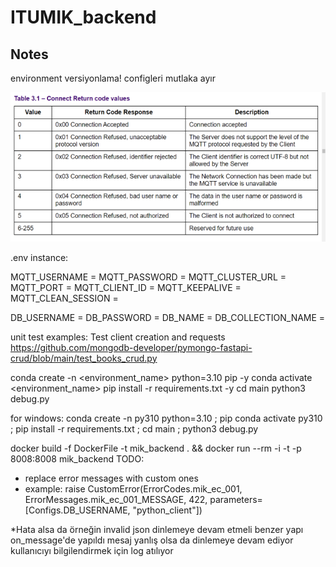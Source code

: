 # ITUMIK_backend

## Notes
environment versiyonlama!
configleri mutlaka ayır


![](.README_images/d3ff5e9f.png)

.env instance: 

MQTT_USERNAME = 
MQTT_PASSWORD = 
MQTT_CLUSTER_URL = 
MQTT_PORT = 
MQTT_CLIENT_ID = 
MQTT_KEEPALIVE = 
MQTT_CLEAN_SESSION = 

DB_USERNAME = 
DB_PASSWORD = 
DB_NAME = 
DB_COLLECTION_NAME = 

unit test examples:
Test client creation and requests
https://github.com/mongodb-developer/pymongo-fastapi-crud/blob/main/test_books_crud.py

conda create -n <environment_name> python=3.10 pip -y
conda activate <environment_name>
pip install -r requirements.txt -y
cd main
python3 debug.py

for windows:
conda create -n py310 python=3.10 ;  pip conda activate py310 ;  pip install -r requirements.txt ; cd main ; python3 debug.py

docker build -f DockerFile -t mik_backend . && docker run --rm -i -t -p 8008:8008 mik_backend
TODO:
* replace error messages with custom ones
* example: raise CustomError(ErrorCodes.mik_ec_001, ErrorMessages.mik_ec_001_MESSAGE, 422, parameters=[Configs.DB_USERNAME, "python_client"])

*Hata alsa da örneğin invalid json dinlemeye devam etmeli benzer yapı on_message'de yapıldı mesaj yanlış olsa da dinlemeye devam ediyor kullanıcıyı bilgilendirmek için log atılıyor